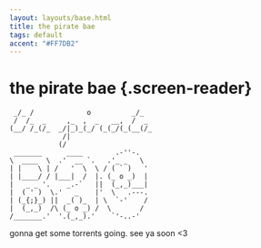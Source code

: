 ```yaml
---
layout: layouts/base.html
title: the pirate bae
tags: default
accent: "#FF7DB2"
---
```


# the pirate bae {.screen-reader}

```ascii {aria-hidden="true"}
 _/_ /             o          _/_  
 /  /_  _     ,_  ,  _   __,  /  _ 
(__/ /_(/_  _/|_)_(_/ (_(_/(_(__(/_
             /|                    
            (/                     
 _______      ____        .-''-.   
\  ____  \  .'  __ `.   .'_ _   \  
| |    \ | /   '  \  \ / ( ` )   ' 
| |____/ / |___|  /  |. (_ o _)  | 
|   _ _ '.    _.-`   ||  (_,_)___| 
|  ( ' )  \.'   _    |'  \   .---. 
| (_{;}_) ||  _( )_  | \  `-'    / 
|  (_,_)  /\ (_ o _) /  \       /  
/_______.'  '.(_,_).'    `'-..-'   
```

gonna get some torrents going. see ya soon <3
